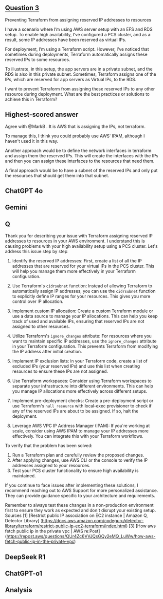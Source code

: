 ## [Question 3](https://stackoverflow.com/questions/78235782/preventing-terraform-from-assigning-reserved-ip-addresses-to-resources)

Preventing Terraform from assigning reserved IP addresses to resources

I have a scenario where I’m using AWS server setup with an EFS and RDS setup. To enable high availability, I’ve configured a PCS cluster, and as a result, some IP addresses have been reserved as virtual IPs.

For deployment, I’m using a Terraform script. However, I’ve noticed that sometimes during deployments, Terraform automatically assigns these reserved IPs to some resources.

To illustrate, in this setup, the app servers are in a private subnet, and the RDS is also in this private subnet. Sometimes, Terraform assigns one of the IPs, which are reserved for app servers as Virtual IPs, to the RDS.

I want to prevent Terraform from assigning these reserved IPs to any other resource during deployment. What are the best practices or solutions to achieve this in Terraform?

## Highest-scored answer 

Agree with @MarkB . It is AWS that is assigning the IPs, not terraform.

To manage this, I think you could probably use AWS' IPAM, although I haven't used it in this way.

Another approach would be to define the network interfaces in terraform and assign them the reserved IPs. This will create the interfaces with the IPs and then you can assign these interfaces to the resources that need them.

A final approach would be to have a subnet of the reserved IPs and only put the resources that should get them into that subnet.
		   

## ChatGPT 4o




## Gemini



## Q

Thank you for describing your issue with Terraform assigning reserved IP addresses to resources in your AWS environment. I understand this is causing problems with your high availability setup using a PCS cluster. Let's address this issue step by step:

1. Identify the reserved IP addresses:
   First, create a list of all the IP addresses that are reserved for your virtual IPs in the PCS cluster. This will help you manage them more effectively in your Terraform configuration.

2. Use Terraform's `cidrsubnet` function:
   Instead of allowing Terraform to automatically assign IP addresses, you can use the `cidrsubnet` function to explicitly define IP ranges for your resources. This gives you more control over IP allocation.

3. Implement custom IP allocation:
   Create a custom Terraform module or use a data source to manage your IP allocations. This can help you keep track of used and available IPs, ensuring that reserved IPs are not assigned to other resources.

4. Utilize Terraform's `ignore_changes` attribute:
   For resources where you want to maintain specific IP addresses, use the `ignore_changes` attribute in your Terraform configuration. This prevents Terraform from modifying the IP address after initial creation.

5. Implement IP exclusion lists:
   In your Terraform code, create a list of excluded IPs (your reserved IPs) and use this list when creating resources to ensure these IPs are not assigned.

6. Use Terraform workspaces:
   Consider using Terraform workspaces to separate your infrastructure into different environments. This can help you manage IP allocations more effectively across different setups.

7. Implement pre-deployment checks:
   Create a pre-deployment script or use Terraform's `null_resource` with local-exec provisioner to check if any of the reserved IPs are about to be assigned. If so, halt the deployment.

8. Leverage AWS VPC IP Address Manager (IPAM):
   If you're working at scale, consider using AWS IPAM to manage your IP addresses more effectively. You can integrate this with your Terraform workflows.

To verify that the problem has been solved:

1. Run a Terraform plan and carefully review the proposed changes.
2. After applying changes, use AWS CLI or the console to verify the IP addresses assigned to your resources.
3. Test your PCS cluster functionality to ensure high availability is maintained.

If you continue to face issues after implementing these solutions, I recommend reaching out to AWS Support for more personalized assistance. They can provide guidance specific to your architecture and requirements.

Remember to always test these changes in a non-production environment first to ensure they work as expected and don't disrupt your existing setup.
Sources
[1] [Restrict public IP association on EC2 instance | Amazon Q, Detector Library] (https://docs.aws.amazon.com/codeguru/detector-library/terraform/restrict-public-ip-ec2-terraform/index.html)
[3] [How aws fetch public ip in the private vpc | AWS re:Post] (https://repost.aws/questions/QUr4Zc6VVJQsGQy2eMQ_LuWw/how-aws-fetch-public-ip-in-the-private-vpc)


## DeepSeek R1



## ChatGPT-o1



## Analysis 


